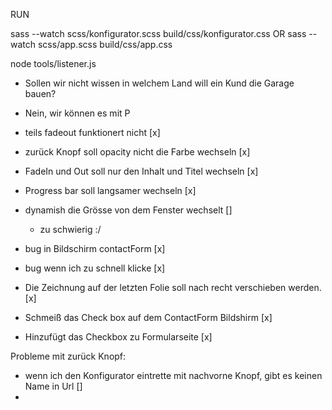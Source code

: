 RUN

sass --watch scss/konfigurator.scss build/css/konfigurator.css
OR
sass --watch scss/app.scss build/css/app.css

node tools/listener.js



- Sollen wir nicht wissen in welchem Land will ein Kund die Garage bauen?
 - Nein, wir können es mit P


- teils fadeout funktionert nicht [x]
- zurück Knopf soll opacity nicht die Farbe wechseln [x]
- FadeIn und Out soll nur den Inhalt und Titel wechseln [x]
- Progress bar soll langsamer wechseln [x]
- dynamish die Grösse von dem Fenster wechselt []
    - zu schwierig :/
- bug in Bildschirm contactForm [x]
- bug wenn ich zu schnell klicke [x]
- Die Zeichnung auf der letzten Folie soll nach recht verschieben werden. [x]
- Schmeiß das Check box auf dem ContactForm Bildshirm [x]
- Hinzufügt das Checkbox zu Formularseite [x]


Probleme mit zurück Knopf:
- wenn ich den Konfigurator eintrette mit nachvorne Knopf, gibt es keinen Name in Url []
- 


